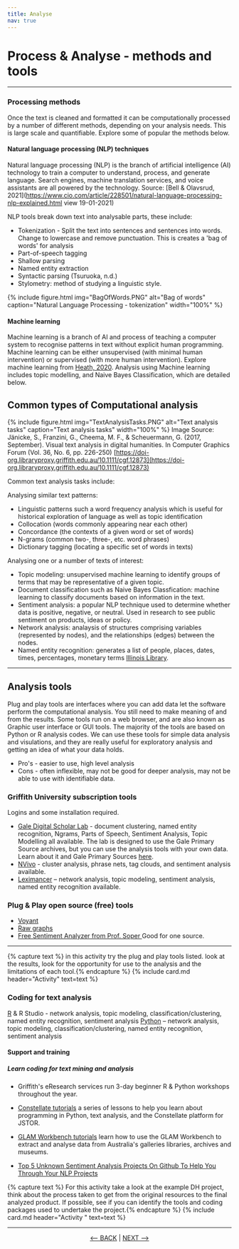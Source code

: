 ```yaml
---
title: Analyse
nav: true
---
```


# Process & Analyse - methods and tools

-----

### Processing methods

Once the text is cleaned and formatted it can be computationally processed by a number of different methods, depending on your analysis needs. This is large scale and quantifiable. Explore some of popular the methods below.

#### Natural language processing (NLP) techniques

Natural language processing (NLP) is the branch of artificial intelligence (AI) technology to train a computer to understand, process, and generate language. Search engines, machine translation services, and voice assistants are all powered by the technology. Source: [Bell & Olavsrud, 2021](https://www.cio.com/article/228501/natural-language-processing-nlp-explained.html view 19-01-2021)

NLP tools break down text into analysable parts, these include:

-	Tokenization - Split the text into sentences and sentences into words.  Change to lowercase and remove punctuation.  This is creates a 'bag of words' for analysis
-	Part-of-speech tagging
-	Shallow parsing
-	Named entity extraction
-	Syntactic parsing (Tsuruoka, n.d.)
-	Stylometry: method of studying a linguistic style. 

{% include figure.html img="BagOfWords.PNG" alt="Bag of words" caption="Natural Language Processing - tokenization" width="100%" %}

#### Machine learning
Machine learning is a branch of AI and process of teaching a computer system to recognise patterns in text without explicit human programming. Machine learning can be either unsupervised (with minimal human intervention) or supervised (with more human intervention). Explore machine learning from [Heath, 2020](https://www.zdnet.com/article/what-is-machine-learning-everything-you-need-to-know/). Analysis using Machine learning includes topic modelling, and Naive Bayes Classification, which are detailed below.


## Common types of Computational analysis

{% include figure.html img="TextAnalysisTasks.PNG" alt="Text analysis tasks" caption="Text analysis tasks" width="100%" %}
Image Source: Jänicke, S., Franzini, G., Cheema, M. F., & Scheuermann, G. (2017, September). Visual text analysis in digital humanities. In Computer Graphics Forum (Vol. 36, No. 6, pp. 226-250) [https://doi-org.libraryproxy.griffith.edu.au/10.1111/cgf.12873](https://doi-org.libraryproxy.griffith.edu.au/10.1111/cgf.12873)

Common text analysis tasks include:

Analysing similar text patterns:
- Linguistic patterns such a word frequency analysis which is useful for historical exploration of language as well as topic identification
- Collocation (words commonly appearing near each other)
- Concordance (the contexts of a given word or set of words)
- N-grams (common two-, three-, etc. word phrases)
- Dictionary tagging (locating a specific set of words in texts)

Analysing one or a number of texts of interest:
- Topic modeling: unsupervised machine learning to identify groups of terms that may be representative of a given topic.
- Document classification such as Naive Bayes Classfication: machine learning to classify documents based on information in the text.
- Sentiment analysis: a popular NLP technique used to determine whether data is positive, negative, or neutral. Used in research to see public sentiment on products, ideas or policy.
- Network analysis: analaysis of structures comprising variables (represented by nodes), and the relationships (edges) between the nodes.
- Named entity recognition: generates a list of people, places, dates, times, percentages, monetary terms [Illinois Library](https://hdl.handle.net/2142/102049).  

----
##  Analysis tools

Plug and play tools are interfaces where you can add data let the software perform the computational analysis. You still need to make meaning of and from the results. Some tools run on a web browser, and are also known as Graphic user interface or GUI tools. The majority of the tools are based on Python or R analysis codes. We can use these tools for simple data analysis and visulations, and they are really useful for exploratory analysis and getting an idea of what your data holds. 

- Pro's - easier to use, high level analysis
- Cons - often inflexible, may not be good for deeper analysis, may not be able to use with identifiable data.

### Griffith University subscription tools 
Logins and some installation required.

- [Gale Digital Scholar Lab](http://libraryproxy.griffith.edu.au/login?url=https://infotrac.gale.com/itweb/griffith?db=DSLAB) - document clustering, named entity recognition, Ngrams, Parts of Speech, Sentiment Analysis, Topic Modelling all available. The lab is designed to use the Gale Primary Source archives, but you can use the analysis tools with your own data. Learn about it and Gale Primary Sources [here](https://sway.office.com/v4sYacFkErbH9HNo).
- [NVivo](https://www.griffith.edu.au/student-computing/available-software) - cluster analysis, phrase nets, tag clouds, and sentiment analysis available.
- [Leximancer](https://www.griffith.edu.au/student-computing/available-software) – network analysis, topic modeling, sentiment analysis, named entity recognition available.

### Plug & Play open source (free) tools

- <a href ='https://voyant-tools.org/' target="_blank"> Voyant </a>
- <a href ='https://rawgraphs.io/' target="_blank"> Raw graphs </a>
- <a href = 'https://www.danielsoper.com/sentimentanalysis/default.aspx' target="_blank"> Free Sentiment Analyzer from Prof. Soper </a> Good for one source.

---- 
{% capture text %}
in this activity try the plug and play tools listed. look at the results, look for the opportunity for use to the analysis and the limitations of each tool.{% endcapture %} {% include card.md header="Activity" text=text %}


### Coding for text analysis
[R](https://www.rstudio.com/products/rstudio/) & R Studio - network analysis, topic modeling, classification/clustering, named entity recognition, sentiment analysis 
[Python](https://www.python.org/) – network analysis, topic modeling, classification/clustering, named entity recognition, sentiment analysis



#### Support and training 



##### Learn coding for text mining and analysis
- Griffith's eResearch services run 3-day beginner R & Python workshops throughout the year.


- [Constellate tutorials](https://constellate-org.libraryproxy.griffith.edu.au/) a series of lessons to help you learn about programming in Python, text analysis, and the Constellate platform for JSTOR.
- [GLAM Workbench tutorials](https://glam-workbench.net/getting-started/) learn how to use the GLAM Workbench to extract and analyse data from Australia's galleries libraries, archives and museums.
- [Top 5 Unknown Sentiment Analysis Projects On Github To Help You Through Your NLP Projects](https://medium.com/analytics-vidhya/top-5-unknown-sentiment-analysis-projects-on-github-to-help-you-through-your-nlp-projects-8d8f195e80fc) 

{% capture text %}
For this activity take a look at the example DH project,  think about the process taken to get from the original resources to the final analyzed product.
If possible, see if you can identify the tools and coding packages used to undertake the project.{% endcapture %} {% include card.md header="Activity " text=text %}

-----

<p align="center">
  <a href="https://griffithunilibrary.github.io/intro-text-mining-analysis/content/5-build.html"><-- BACK</a> |
  <a href="https://griffithunilibrary.github.io/intro-text-mining-analysis/content/7-vis.html">NEXT --></a>
</p>
